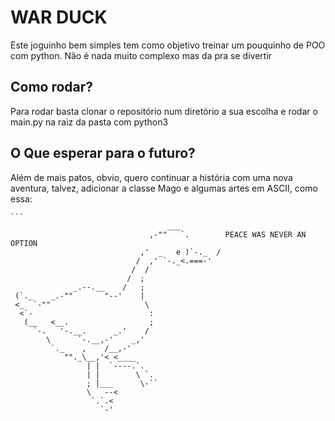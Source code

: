 # WAR DUCK

Este joguinho bem simples tem como objetivo treinar um pouquinho de POO com python. 
Não é nada muito complexo mas da pra se divertir <br>

## Como rodar?
Para rodar basta clonar o repositório num diretório a sua escolha e rodar o main.py na raiz da pasta com python3

## O Que esperar para o futuro?

Além de mais patos, obvio, quero continuar a história com uma nova aventura, talvez, adicionar a classe Mago e algumas
artes em ASCII, como essa:

    ```
                                       ___
                                   ,-""   `.        PEACE WAS NEVER AN OPTION
                                 ,'  _   e )`-._  /
                                /  ,' `-._<.===-'
                               /  /
                              /  ;
                  _.--.__    /   ;
     (`._    _.-""       "--'    |
     <_  `-""                     \
      <`-                          :
       (__   <__.                  ;
         `-.   '-.__.      _.'    /
            \      `-.__,-'    _,'
             `._    ,    /__,-'
                ""._\__,'< <____
                     | |  `----.`.
                     | |        \ `.
                     ; |___      \-``
                     \   --<
                      `.`.<
                        `-'
   ```